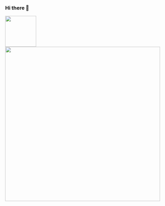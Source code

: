 ### Hi there 👋








<a href="file:///C:/Users/faton/Downloads/kalilinux.svg" target="kali"><img align="center" src="C:\Users\faton\Downloads\kalilinux.svg" height="100" /></a>
<img src="https://github-readme-streak-stats.herokuapp.com?user=FatonHaxhiu&theme=dark&hide_border=true&date_format=j%20M%5B%20Y%5D" width="500">
<!--
**FatonHaxhiu/FatonHaxhiu** is a ✨ _special_ ✨ repository because its `README.md` (this file) appears on your GitHub profile.

Here are some ideas to get you started:

- 🔭 I’m currently working on ...
- 🌱 I’m currently learning ...
- 👯 I’m looking to collaborate on ...
- 🤔 I’m looking for help with ...
- 💬 Ask me about ...
- 📫 How to reach me: ...
- 😄 Pronouns: ...
- ⚡ Fun fact: ...
-->
